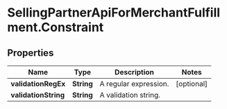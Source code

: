 # SellingPartnerApiForMerchantFulfillment.Constraint

## Properties
Name | Type | Description | Notes
------------ | ------------- | ------------- | -------------
**validationRegEx** | **String** | A regular expression. | [optional] 
**validationString** | **String** | A validation string. | 
